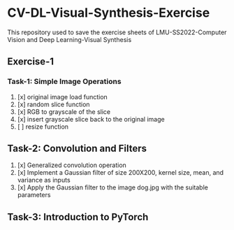 # CV-DL-Visual-Synthesis-Exercise
This repository used to save the exercise sheets of LMU-SS2022-Computer Vision and Deep Learning-Visual Synthesis

## Exercise-1
### Task-1: Simple Image Operations
1. [x] original image load function
2. [x] random slice function
3. [x] RGB to grayscale of the slice
4. [x] insert grayscale slice back to the original image
5. [ ] resize function
## Task-2: Convolution and Filters
1. [x] Generalized convolution operation
2. [x] Implement a Gaussian filter of size 200X200, kernel size, mean, and variance as inputs
3. [x] Apply the Gaussian filter to the image dog.jpg with the suitable parameters
## Task-3: Introduction to PyTorch
